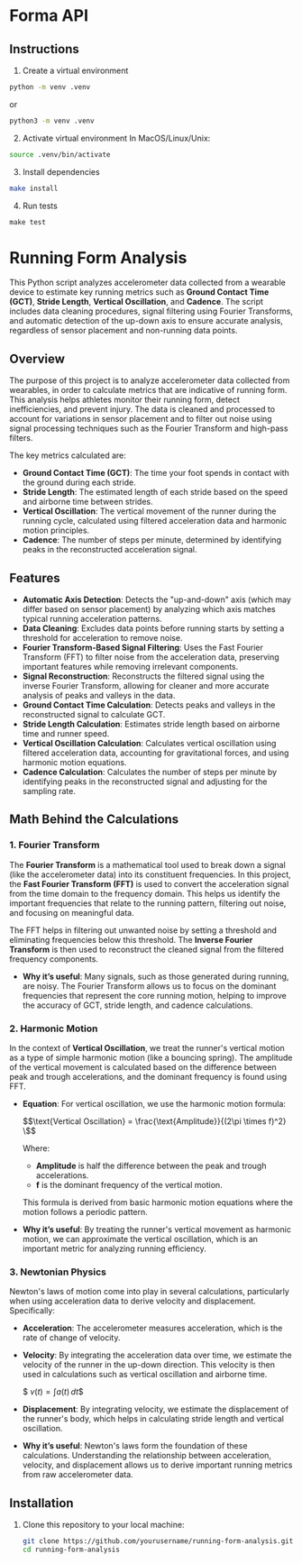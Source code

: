 # Forma API

## Instructions

1. Create a virtual environment
```bash
python -m venv .venv
```
or

```bash
python3 -m venv .venv
```

2. Activate virtual environment
In MacOS/Linux/Unix:
```bash
source .venv/bin/activate
````

3. Install dependencies
```bash
make install
```

4. Run tests
```
make test
```
# Running Form Analysis

This Python script analyzes accelerometer data collected from a wearable device to estimate key running metrics such as **Ground Contact Time (GCT)**, **Stride Length**, **Vertical Oscillation**, and **Cadence**. The script includes data cleaning procedures, signal filtering using Fourier Transforms, and automatic detection of the up-down axis to ensure accurate analysis, regardless of sensor placement and non-running data points.

## Overview

The purpose of this project is to analyze accelerometer data collected from wearables, in order to calculate metrics that are indicative of running form. This analysis helps athletes monitor their running form, detect inefficiencies, and prevent injury. The data is cleaned and processed to account for variations in sensor placement and to filter out noise using signal processing techniques such as the Fourier Transform and high-pass filters.

The key metrics calculated are:
- **Ground Contact Time (GCT)**: The time your foot spends in contact with the ground during each stride.
- **Stride Length**: The estimated length of each stride based on the speed and airborne time between strides.
- **Vertical Oscillation**: The vertical movement of the runner during the running cycle, calculated using filtered acceleration data and harmonic motion principles.
- **Cadence**: The number of steps per minute, determined by identifying peaks in the reconstructed acceleration signal.

## Features

- **Automatic Axis Detection**: Detects the "up-and-down" axis (which may differ based on sensor placement) by analyzing which axis matches typical running acceleration patterns.
- **Data Cleaning**: Excludes data points before running starts by setting a threshold for acceleration to remove noise.
- **Fourier Transform-Based Signal Filtering**: Uses the Fast Fourier Transform (FFT) to filter noise from the acceleration data, preserving important features while removing irrelevant components.
- **Signal Reconstruction**: Reconstructs the filtered signal using the inverse Fourier Transform, allowing for cleaner and more accurate analysis of peaks and valleys in the data.
- **Ground Contact Time Calculation**: Detects peaks and valleys in the reconstructed signal to calculate GCT.
- **Stride Length Calculation**: Estimates stride length based on airborne time and runner speed.
- **Vertical Oscillation Calculation**: Calculates vertical oscillation using filtered acceleration data, accounting for gravitational forces, and using harmonic motion equations.
- **Cadence Calculation**: Calculates the number of steps per minute by identifying peaks in the reconstructed signal and adjusting for the sampling rate.

## Math Behind the Calculations

### 1. **Fourier Transform**

The **Fourier Transform** is a mathematical tool used to break down a signal (like the accelerometer data) into its constituent frequencies. In this project, the **Fast Fourier Transform (FFT)** is used to convert the acceleration signal from the time domain to the frequency domain. This helps us identify the important frequencies that relate to the running pattern, filtering out noise, and focusing on meaningful data.

The FFT helps in filtering out unwanted noise by setting a threshold and eliminating frequencies below this threshold. The **Inverse Fourier Transform** is then used to reconstruct the cleaned signal from the filtered frequency components.

- **Why it’s useful**: Many signals, such as those generated during running, are noisy. The Fourier Transform allows us to focus on the dominant frequencies that represent the core running motion, helping to improve the accuracy of GCT, stride length, and cadence calculations.

### 2. **Harmonic Motion**

In the context of **Vertical Oscillation**, we treat the runner's vertical motion as a type of simple harmonic motion (like a bouncing spring). The amplitude of the vertical movement is calculated based on the difference between peak and trough accelerations, and the dominant frequency is found using FFT.

- **Equation**: For vertical oscillation, we use the harmonic motion formula:
  
  $$\text{Vertical Oscillation} = \frac{\text{Amplitude}}{(2\pi \times f)^2} \$$

  Where:
  - **Amplitude** is half the difference between the peak and trough accelerations.
  - **f** is the dominant frequency of the vertical motion.
  
  This formula is derived from basic harmonic motion equations where the motion follows a periodic pattern.

- **Why it’s useful**: By treating the runner's vertical movement as harmonic motion, we can approximate the vertical oscillation, which is an important metric for analyzing running efficiency.

### 3. **Newtonian Physics**

Newton's laws of motion come into play in several calculations, particularly when using acceleration data to derive velocity and displacement. Specifically:

- **Acceleration**: The accelerometer measures acceleration, which is the rate of change of velocity.
- **Velocity**: By integrating the acceleration data over time, we estimate the velocity of the runner in the up-down direction. This velocity is then used in calculations such as vertical oscillation and airborne time.
  
  $$\ v(t) = \int a(t) \, dt \$$
  
- **Displacement**: By integrating velocity, we estimate the displacement of the runner's body, which helps in calculating stride length and vertical oscillation.

- **Why it’s useful**: Newton's laws form the foundation of these calculations. Understanding the relationship between acceleration, velocity, and displacement allows us to derive important running metrics from raw accelerometer data.

## Installation

1. Clone this repository to your local machine:
   ```bash
   git clone https://github.com/yourusername/running-form-analysis.git
   cd running-form-analysis

